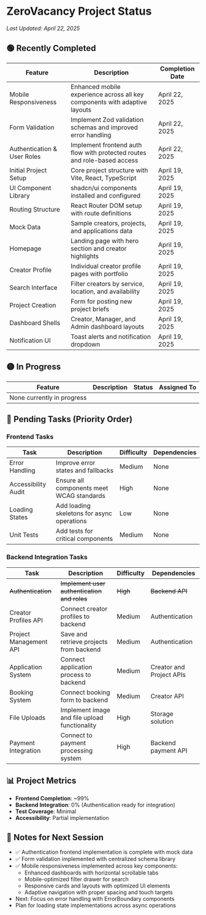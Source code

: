 # ZeroVacancy Project Status

*Last Updated: April 22, 2025*

## 🟢 Recently Completed

| Feature | Description | Completion Date |
|---------|-------------|-----------------|
| Mobile Responsiveness | Enhanced mobile experience across all key components with adaptive layouts | April 22, 2025 |
| Form Validation | Implement Zod validation schemas and improved error handling | April 22, 2025 |
| Authentication & User Roles | Implement frontend auth flow with protected routes and role-based access | April 22, 2025 |
| Initial Project Setup | Core project structure with Vite, React, TypeScript | April 19, 2025 |
| UI Component Library | shadcn/ui components installed and configured | April 19, 2025 |
| Routing Structure | React Router DOM setup with route definitions | April 19, 2025 |
| Mock Data | Sample creators, projects, and applications data | April 19, 2025 |
| Homepage | Landing page with hero section and creator highlights | April 19, 2025 |
| Creator Profile | Individual creator profile pages with portfolio | April 19, 2025 |
| Search Interface | Filter creators by service, location, and availability | April 19, 2025 |
| Project Creation | Form for posting new project briefs | April 19, 2025 |
| Dashboard Shells | Creator, Manager, and Admin dashboard layouts | April 19, 2025 |
| Notification UI | Toast alerts and notification dropdown | April 19, 2025 |

## 🟡 In Progress

| Feature | Description | Status | Assigned To |
|---------|-------------|--------|------------|
| None currently in progress | | | |

## 🔴 Pending Tasks (Priority Order)

### Frontend Tasks

| Task | Description | Difficulty | Dependencies |
|------|-------------|------------|--------------|
| Error Handling | Improve error states and fallbacks | Medium | None |
| Accessibility Audit | Ensure all components meet WCAG standards | High | None |
| Loading States | Add loading skeletons for async operations | Low | None |
| Unit Tests | Add tests for critical components | Medium | None |

### Backend Integration Tasks

| Task | Description | Difficulty | Dependencies |
|------|-------------|------------|--------------|
| ~~Authentication~~ | ~~Implement user authentication and roles~~ | ~~High~~ | ~~Backend API~~ |
| Creator Profiles API | Connect creator profiles to backend | Medium | Authentication |
| Project Management API | Save and retrieve projects from backend | Medium | Authentication |
| Application System | Connect application process to backend | Medium | Creator and Project APIs |
| Booking System | Connect booking form to backend | Medium | Creator API |
| File Uploads | Implement image and file upload functionality | High | Storage solution |
| Payment Integration | Connect to payment processing system | High | Backend payment API |

## 📊 Project Metrics

- **Frontend Completion**: ~99%
- **Backend Integration**: 0% (Authentication ready for integration)
- **Test Coverage**: Minimal
- **Accessibility**: Partial implementation

## 📝 Notes for Next Session

- ✅ Authentication frontend implementation is complete with mock data
- ✅ Form validation implemented with centralized schema library
- ✅ Mobile responsiveness implemented across key components:
  - Enhanced dashboards with horizontal scrollable tabs
  - Mobile-optimized filter drawer for search
  - Responsive cards and layouts with optimized UI elements
  - Adaptive navigation with proper spacing and touch targets
- Next: Focus on error handling with ErrorBoundary components
- Plan for loading state implementations across async operations
